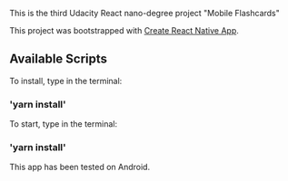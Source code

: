 This is the third Udacity React nano-degree project "Mobile Flashcards"

This project was bootstrapped with [Create React Native App](https://github.com/react-community/create-react-native-app).

## Available Scripts

To install, type in the terminal:

### 'yarn install'

To start, type in the terminal:

### 'yarn install'

This app has been tested on Android.

